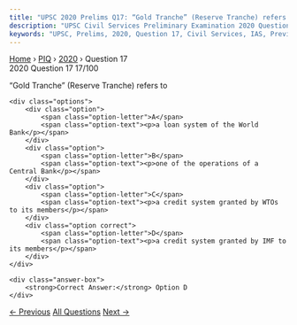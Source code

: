 ```yaml
---
title: "UPSC 2020 Prelims Q17: “Gold Tranche” (Reserve Tranche) refers to"
description: "UPSC Civil Services Preliminary Examination 2020 Question 17 with options and answer"
keywords: "UPSC, Prelims, 2020, Question 17, Civil Services, IAS, Previous Year Questions"
---
```


<nav class="breadcrumb">
    <a href="../../">Home</a>
    <span>›</span>
    <a href="../">PIQ</a>
    <span>›</span>
    <a href="./">2020</a>
    <span>›</span>
    <span>Question 17</span>
</nav>

<div class="question-header">
    <div class="question-meta">
        <span class="year-badge">2020</span>
        <span class="question-number">Question 17</span>
        <span class="progress">17/100</span>
    </div>
    <div class="progress-bar">
        <div class="progress-fill" style="width: 17.0%"></div>
    </div>
</div>

<div class="question-content">
    <div class="question-text">
        <p>“Gold Tranche” (Reserve Tranche) refers to</p>
    </div>
    
    <div class="options">
        <div class="option">
            <span class="option-letter">A</span>
            <span class="option-text"><p>a loan system of the World Bank</p></span>
        </div>
        <div class="option">
            <span class="option-letter">B</span>
            <span class="option-text"><p>one of the operations of a Central Bank</p></span>
        </div>
        <div class="option">
            <span class="option-letter">C</span>
            <span class="option-text"><p>a credit system granted by WTOs to its members</p></span>
        </div>
        <div class="option correct">
            <span class="option-letter">D</span>
            <span class="option-text"><p>a credit system granted by IMF to its members</p></span>
        </div>
    </div>

    <div class="answer-box">
        <strong>Correct Answer:</strong> Option D
    </div>
</div>

<div class="question-nav">
    <a href="../q016-the-preamble-to-the-constitution-of-india-is/" class="nav-btn prev">← Previous</a>
    <a href="../" class="nav-btn center">All Questions</a>
    <a href="../q018-with-reference-to-the-provisions-contained-in-part/" class="nav-btn next">Next →</a>
</div>
